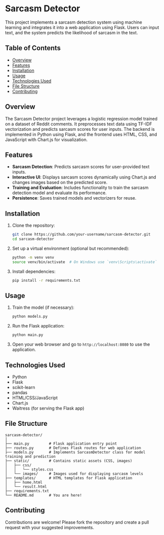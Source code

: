 # Sarcasm Detector
This project implements a sarcasm detection system using machine learning and integrates it into a web application using Flask. Users can input text, and the system predicts the likelihood of sarcasm in the text.

## Table of Contents

- [Overview](#overview)
- [Features](#features)
- [Installation](#installation)
- [Usage](#usage)
- [Technologies Used](#technologies-used)
- [File Structure](#file-structure)
- [Contributing](#contributing)

## Overview
The Sarcasm Detector project leverages a logistic regression model trained on a dataset of Reddit comments. It preprocesses text data using TF-IDF vectorization and predicts sarcasm scores for user inputs. The backend is implemented in Python using Flask, and the frontend uses HTML, CSS, and JavaScript with Chart.js for visualization.

## Features
- **Sarcasm Detection**: Predicts sarcasm scores for user-provided text inputs.
- **Interactive UI**: Displays sarcasm scores dynamically using Chart.js and changes images based on the predicted score.
- **Training and Evaluation**: Includes functionality to train the sarcasm detection model and evaluate its performance.
- **Persistence**: Saves trained models and vectorizers for reuse.

## Installation
1. Clone the repository:
   ```bash
   git clone https://github.com/your-username/sarcasm-detector.git
   cd sarcasm-detector
   ```

2. Set up a virtual environment (optional but recommended):
   ```bash
   python -m venv venv
   source venv/bin/activate  # On Windows use `venv\Scripts\activate`
   ```

3. Install dependencies:
   ```bash
   pip install -r requirements.txt
   ```

## Usage
1. Train the model (if necessary):
   ```bash
   python models.py
   ```

2. Run the Flask application:
   ```bash
   python main.py
   ```

3. Open your web browser and go to `http://localhost:8080` to use the application.

## Technologies Used

- Python
- Flask
- scikit-learn
- pandas
- HTML/CSS/JavaScript
- Chart.js
- Waitress (for serving the Flask app)

## File Structure

```
sarcasm-detector/
│
├── main.py         # Flask application entry point
├── routes.py       # Defines Flask routes for web application
├── models.py       # Implements SarcasmDetector class for model training and prediction
├── static/         # Contains static assets (CSS, images)
│   ├── css/
│   │   └── styles.css
│   └── images/     # Images used for displaying sarcasm levels
├── templates/      # HTML templates for Flask application
│   ├── home.html
│   └── result.html
├── requirements.txt
└── README.md       # You are here!
```

## Contributing

Contributions are welcome! Please fork the repository and create a pull request with your suggested improvements.


